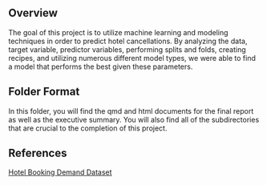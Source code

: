 ## Overview

The goal of this project is to utilize machine learning and modeling techniques in order to predict hotel cancellations. By analyzing the data, target variable, predictor variables, performing splits and folds, creating recipes, and utilizing numerous different model types, we were able to find a model that performs the best given these parameters.

## Folder Format

In this folder, you will find the qmd and html documents for the final report as well as the executive summary. You will also find all of the subdirectories that are crucial to the completion of this project.

## References

[Hotel Booking Demand Dataset](https://www.kaggle.com/datasets/jessemostipak/hotel-booking-demand/data)